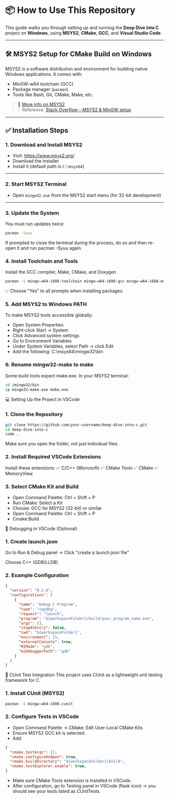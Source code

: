 # 📦 How to Use This Repository

This guide walks you through setting up and running the **Deep Dive into C** project on **Windows**, using **MSYS2**, **CMake**, **GCC**, and **Visual Studio Code**.

---

## 🛠 MSYS2 Setup for CMake Build on Windows

MSYS2 is a software distribution and environment for building native Windows applications. It comes with:
- MinGW-w64 toolchain (GCC)
- Package manager (`pacman`)
- Tools like Bash, Git, CMake, Make, etc.

> 🔗 [More info on MSYS2](https://www.msys2.org/)  
> 💡 Reference: [Stack Overflow – MSYS2 & MinGW setup](https://stackoverflow.com/questions/30069830/how-can-i-install-mingw-w64-and-msys2/30071634)

---

## ✅ Installation Steps

### 1. Download and Install MSYS2

- Visit: https://www.msys2.org/
- Download the installer
- Install it (default path is `C:\msys64`)

---

### 2. Start MSYS2 Terminal

- Open `mingw32.exe` from the MSYS2 start menu (for 32-bit development)

---

### 3. Update the System

You must run updates twice:

```bash
pacman -Syuu
```
If prompted to close the terminal during the process, do so and then re-open it and run pacman -Syuu again.

### 4. Install Toolchain and Tools
Install the GCC compiler, Make, CMake, and Doxygen
```bash
pacman -S mingw-w64-i686-toolchain mingw-w64-i686-gcc mingw-w64-i686-make mingw-w64-i686-cmake mingw-w64-i686-doxygen
```
✅ Choose "Yes" to all prompts when installing packages.

### 5. Add MSYS2 to Windows PATH
To make MSYS2 tools accessible globally:
- Open System Properties
- Right-click Start → System
- Click Advanced system settings
- Go to Environment Variables
- Under System Variables, select Path → click Edit
- Add the following:
    C:\msys64\mingw32\bin

### 6. Rename mingw32-make to make
Some build tools expect make.exe. In your MSYS2 terminal:
```bash
cd /mingw32/bin
cp mingw32-make.exe make.exe
```

💻 Setting Up the Project in VSCode
### 1. Clone the Repository
```bash
git clone https://github.com/your-username/deep-dive-into-c.git
cd deep-dive-into-c
code .
```
Make sure you open the folder, not just individual files.

### 2. Install Required VSCode Extensions
Install these extensions:
✅ C/C++ (Microsoft)
✅ CMake Tools
✅ CMake
✅ MemoryView

### 3. Select CMake Kit and Build
- Open Command Palette: Ctrl + Shift + P
- Run CMake: Select a Kit
- Choose: GCC for MSYS2 (32-bit) or similar
- Open Command Palette: Ctrl + Shift + P
- Cmake:Build

🐞 Debugging in VSCode (Optional)
### 1. Create launch.json
Go to Run & Debug panel → Click "create a launch.json file"

Choose C++ (GDB/LLDB)

### 2. Example Configuration
```json
{
  "version": "0.2.0",
  "configurations": [
    {
      "name": "Debug C Program",
      "type": "cppdbg",
      "request": "launch",
      "program": "${workspaceFolder}/build/your_program_name.exe",
      "args": [],
      "stopAtEntry": false,
      "cwd": "${workspaceFolder}",
      "environment": [],
      "externalConsole": true,
      "MIMode": "gdb",
      "miDebuggerPath": "gdb"
    }
  ]
}
```

🧪 CUnit Test Integration
This project uses CUnit as a lightweight unit testing framework for C.
### 1. Install CUnit (MSYS2)
```bash
pacman -S mingw-w64-i686-cunit
```
### 2. Configure Tests in VSCode
- Open Command Palette → CMake: Edit User-Local CMake Kits
- Ensure MSYS2 GCC kit is selected.
- Add
```json
{
  "cmake.testArgs": [],
  "cmake.configureOnOpen": true,
  "cmake.buildDirectory": "${workspaceFolder}/build",
  "cmake.testExplorer.enable": true,
}
```
- Make sure CMake Tools extension is installed in VSCode.
- After configuration, go to Testing panel in VSCode (flask icon) → you should see your tests listed as CUnitTests.

